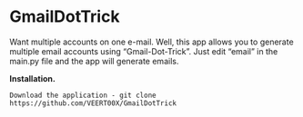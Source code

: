 # GmailDotTrick
Want multiple accounts on one e-mail. Well, this app allows you to generate multiple email accounts using “Gmail-Dot-Trick”. Just edit “email” in the main.py file and the app will generate emails.

**Installation.**
  ```
  Download the application - git clone https://github.com/VEERT00X/GmailDotTrick
  ```
